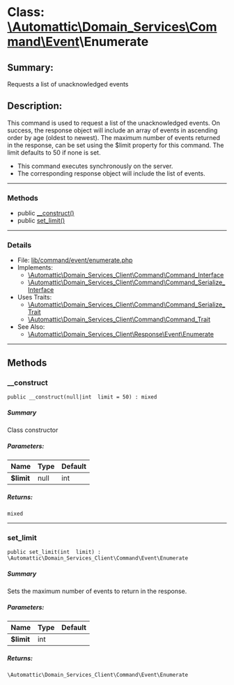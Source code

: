 # Class: [\Automattic](../namespaces/automattic.md)[\Domain_Services](../namespaces/automattic-domain-services.md)[\Command](../namespaces/automattic-domain-services-command.md)[\Event](../namespaces/automattic-domain-services-command-event.md)\Enumerate

## Summary:

Requests a list of unacknowledged events

## Description:

This command is used to request a list of the unacknowledged events. On success, the response object will include an
array of events in ascending order by age (oldest to newest). The maximum number of events returned in the response,
can be set using the $limit property for this command. The limit defaults to 50 if none is set.
- This command executes synchronously on the server.
- The corresponding response object will include the list of events.


---

### Methods

* public [__construct()](#method___construct)
* public [set_limit()](#method_set_limit)

---

### Details

* File: [lib/command/event/enumerate.php](../../lib/command/event/enumerate.php)
* Implements:
  * [\Automattic\Domain_Services_Client\Command\Command_Interface](../classes/Automattic-Domain-Services-Command-Command-Interface.md)
  * [\Automattic\Domain_Services_Client\Command\Command_Serialize_Interface](../classes/Automattic-Domain-Services-Command-Command-Serialize-Interface.md)
* Uses Traits:
  * [\Automattic\Domain_Services_Client\Command\Command_Serialize_Trait](../classes/Automattic-Domain-Services-Command-Command-Serialize-Trait.md)
  * [\Automattic\Domain_Services_Client\Command\Command_Trait](../classes/Automattic-Domain-Services-Command-Command-Trait.md)
* See Also:
  * [\Automattic\Domain_Services_Client\Response\Event\Enumerate](../classes/Automattic-Domain-Services-Response-Event-Enumerate.md)

---

## Methods

<a id="method___construct"></a>
### __construct

```
public __construct(null|int  limit = 50) : mixed
```

##### Summary

Class constructor

##### Parameters:

| Name | Type | Default |
|------|------|---------|
| **$limit** | null|int | 50 |

##### Returns:

```
mixed
```

---

<a id="method_set_limit"></a>
### set_limit

```
public set_limit(int  limit) : \Automattic\Domain_Services_Client\Command\Event\Enumerate
```

##### Summary

Sets the maximum number of events to return in the response.

##### Parameters:

| Name | Type | Default |
|------|------|---------|
| **$limit** | int |  |

##### Returns:

```
\Automattic\Domain_Services_Client\Command\Event\Enumerate
```
